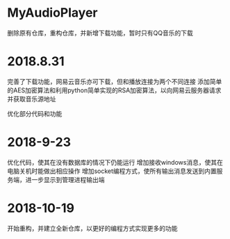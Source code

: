 # MyAudioPlayer
删除原有仓库，重构仓库，并新增下载功能，暂时只有QQ音乐的下载
# 2018.8.31
完善了下载功能，网易云音乐亦可下载，但和播放连接为两个不同连接
添加简单的AES加密算法和利用python简单实现的RSA加密算法，以向网易云服务器请求并获取音乐源地址

优化部分代码和功能

# 2018-9-23
优化代码，使其在没有数据库的情况下仍能运行
增加接收windows消息，使其在电脑关机时能做出相应操作
增加socket编程方式，使所有输出消息发送到内置服务端，进一步显示到管理进程输出端

# 2018-10-19
开始重构，并建立全新仓库，以更好的编程方式实现更多的功能
